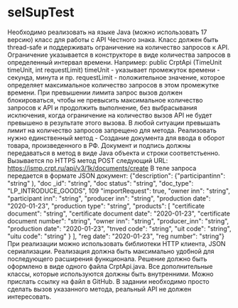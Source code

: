 # selSupTest
Необходимо реализовать на языке Java (можно использовать 17
версию) класс для работы с АРІ Честного знака. Класс должен быть
thread-safe и поддерживать ограничение на количество запросов к
API. Ограничение указывается в конструкторе в виде количества запросов в определенный интервал времени. Например:
public CrptApi (TimeUnit timeUnit, int requestLimit)
timeUnit - указывает промежуток времени - секунда, минута и пр. requestLimit - положительное значение, которое определяет максимальное количество запросов в этом промежутке времени.
При превышении лимита запрос вызов должен блокироваться,
чтобы не превысить максимальное количество запросов к АРІ и
продолжить выполнение, без выбрасывания исключения, когда
ограничение на количество вызов АРІ не будет превышено в
результате этого вызова. В любой ситуации превышать лимит на количество запросов запрещено для метода.
Реализовать нужно единственный метод - Создание документа для ввода в оборот товара, произведенного в РФ. Документ и подпись должны передаваться в метод в виде Java объекта и строки
соответстьенно.
Вызывается по HTTPS метод POST следующий URL:
https://ismp.crpt.ru/api/v3/1k/documents/create
В теле запроса передается в формате JSON документ: {"description":
{"participantinn": "string" ), "doc _id": "string", "doc status": "string",
"doc_type": "LP_INTRODUCE_GOODS", 109 "importRequest": true,
"owner inn": "string", "participant inn": "string", "producer inn":
"string", "production date": "2020-01-23", "production type": "string",
"products": [ "certificate document": "string",
"certificate document date": "2020-01-23",
"certificate document number": "string", "owner inn": "string",
"producer_inn": "string", "production date": "2020-01-23",
"tnved code": "string", "uit code": "string", "uitu code": "string" } ],
"reg date": "2020-01-23", "reg number": "string"}
При реализации можно использовать библиотеки НТТР клиента,
JSON сериализации. Реализация должна быть максимально удобной для последующего расширения функционала.
Решение должно быть оформлено в виде одного файла
CrptApi.java. Все дополнительные классы, которые используются должны быть внутренними.
Можно прислать ссылку на файл в GitHub.
В задании необходимо просто сделать вызов указанного метода,
реальный АРІ не должен интересовать.
